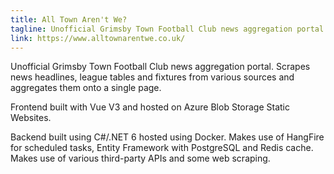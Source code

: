 ```yaml
---
title: All Town Aren't We?
tagline: Unofficial Grimsby Town Football Club news aggregation portal
link: https://www.alltownarentwe.co.uk/
---
```


Unofficial Grimsby Town Football Club news aggregation portal. Scrapes news headlines, league tables and fixtures from various sources and aggregates them onto a single page.

Frontend built with Vue V3 and hosted on Azure Blob Storage Static Websites.

Backend built using C#/.NET 6 hosted using Docker. Makes use of HangFire for scheduled tasks, Entity Framework with PostgreSQL and Redis cache. Makes use of various third-party APIs and some web scraping.
